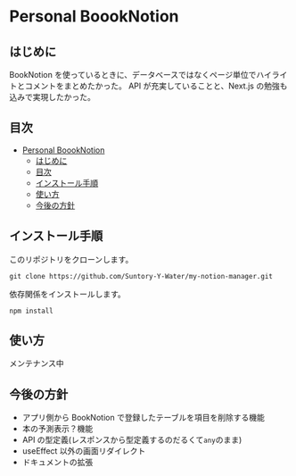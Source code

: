 # Personal BoookNotion

## はじめに

BookNotion を使っているときに、データベースではなくページ単位でハイライトとコメントをまとめたかった。
API が充実していることと、Next.js の勉強も込みで実現したかった。

## 目次

- [Personal BoookNotion](#personal-boooknotion)
  - [はじめに](#はじめに)
  - [目次](#目次)
  - [インストール手順](#インストール手順)
  - [使い方](#使い方)
  - [今後の方針](#今後の方針)

## インストール手順

このリポジトリをクローンします。

```
git clone https://github.com/Suntory-Y-Water/my-notion-manager.git
```

依存関係をインストールします。

```
npm install
```

## 使い方

メンテナンス中

## 今後の方針

- アプリ側から BookNotion で登録したテーブルを項目を削除する機能
- 本の予測表示？機能
- API の型定義(レスポンスから型定義するのだるくて`any`のまま)
- useEffect 以外の画面リダイレクト
- ドキュメントの拡張
